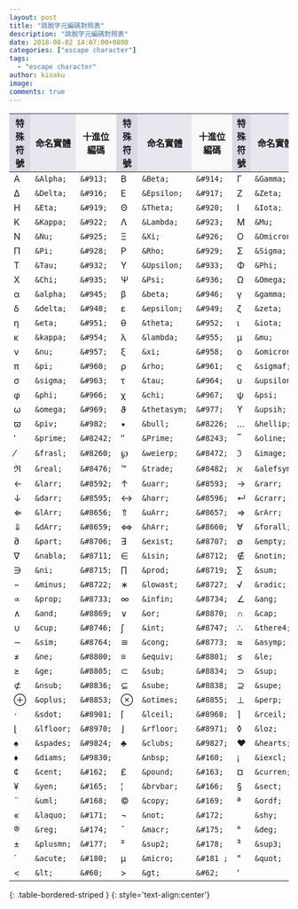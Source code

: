 ```yaml
---
layout: post
title: "跳脫字元編碼對照表"
description: "跳脫字元編碼對照表"
date: 2018-08-02 14:07:00+0800
categories: ["escape character"]
tags:
  - "escape character"
author: kisaku
image:
comments: true
---
```


<style>
table thead tr th:nth-child(3n+1) {
  background:rgba(210,210,225,0.8);
}
table thead tr th:nth-child(3n+2) {
  background:rgba(210,210,225,0.5);
}
table thead tr th:nth-child(3n) {
  background:rgba(210,210,225,0.1);
}
</style>


| 特殊符號 | 命名實體 | 十進位編碼 | 特殊符號 | 命名實體 | 十進位編碼 | 特殊符號 | 命名實體 | 十進位編碼 |
| --- | -------- | -------- | --- | -------- | -------- | --- | -------- | -------- |
| Α | `&Alpha;` | `&#913;` | Β | `&Beta;` | `&#914;` | Γ | `&Gamma;` | `&#915;` |
| Δ | `&Delta;` | `&#916;` | Ε | `&Epsilon;` | `&#917;` | Ζ | `&Zeta;` | `&#918;` |
| Η | `&Eta;` | `&#919;` | Θ | `&Theta;` | `&#920;` | Ι | `&Iota;` | `&#921;` |
| Κ | `&Kappa;` | `&#922;` | Λ | `&Lambda;` | `&#923;` | Μ | `&Mu;` | `&#924;` |
| Ν | `&Nu;` | `&#925;` | Ξ | `&Xi;` | `&#926;` | Ο | `&Omicron;` | `&#927;` |
| Π | `&Pi;` | `&#928;` | Ρ | `&Rho;` | `&#929;` | Σ | `&Sigma;` | `&#931;` |
| Τ | `&Tau;` | `&#932;` | Υ | `&Upsilon;` | `&#933;` | Φ | `&Phi;` | `&#934;` |
| Χ | `&Chi;` | `&#935;` | Ψ | `&Psi;` | `&#936;` | Ω | `&Omega;` | `&#937;` |
| α | `&alpha;` | `&#945;` | β | `&beta;` | `&#946;` | γ | `&gamma;` | `&#947;` |
| δ | `&delta;` | `&#948;` | ε | `&epsilon;` | `&#949;` | ζ | `&zeta;` | `&#950;` |
| η | `&eta;` | `&#951;` | θ | `&theta;` | `&#952;` | ι | `&iota;` | `&#953;` |
| κ | `&kappa;` | `&#954;` | λ | `&lambda;` | `&#955;` | μ | `&mu;` | `&#956;` |
| ν | `&nu;` | `&#957;` | ξ | `&xi;` | `&#958;` | ο | `&omicron;` | `&#959;` |
| π | `&pi;` | `&#960;` | ρ | `&rho;` | `&#961;` | ς | `&sigmaf;` | `&#962;` |
| σ | `&sigma;` | `&#963;` | τ | `&tau;` | `&#964;` | υ | `&upsilon;` | `&#965;` |
| φ | `&phi;` | `&#966;` | χ | `&chi;` | `&#967;` | ψ | `&psi;` | `&#968;` |
| ω | `&omega;` | `&#969;` | ϑ | `&thetasym;` | `&#977;` | ϒ | `&upsih;` | `&#978;` |
| ϖ | `&piv;` | `&#982;` | • | `&bull;` | `&#8226;` | … | `&hellip;` | `&#8230;` |
| ′ | `&prime;` | `&#8242;` | ″ | `&Prime;` | `&#8243;` | ‾ | `&oline;` | `&#8254;` |
| ⁄ | `&frasl;` | `&#8260;` | ℘ | `&weierp;` | `&#8472;` | ℑ | `&image;` | `&#8465;` |
| ℜ | `&real;` | `&#8476;` | ™ | `&trade;` | `&#8482;` | ℵ | `&alefsym;` | `&#8501;` |
| ← | `&larr;` | `&#8592;` | ↑ | `&uarr;` | `&#8593;` | → | `&rarr;` | `&#8594;` |
| ↓ | `&darr;` | `&#8595;` | ↔ | `&harr;` | `&#8596;` | ↵ | `&crarr;` | `&#8629;` |
| ⇐ | `&lArr;` | `&#8656;` | ⇑ | `&uArr;` | `&#8657;` | ⇒ | `&rArr;` | `&#8658;` |
| ⇓ | `&dArr;` | `&#8659;` | ⇔ | `&hArr;` | `&#8660;` | ∀ | `&forall;` | `&#8704;` |
| ∂ | `&part;` | `&#8706;` | ∃ | `&exist;` | `&#8707;` | ∅ | `&empty;` | `&#8709;` |
| ∇ | `&nabla;` | `&#8711;` | ∈ | `&isin;` | `&#8712;` | ∉ | `&notin;` | `&#8713;` |
| ∋ | `&ni;` | `&#8715;` | ∏ | `&prod;` | `&#8719;` | ∑ | `&sum;` | `&#8722;` |
| − | `&minus;` | `&#8722;` | ∗ | `&lowast;` | `&#8727;` | √ | `&radic;` | `&#8730;` |
| ∝ | `&prop;` | `&#8733;` | ∞ | `&infin;` | `&#8734;` | ∠ | `&ang;` | `&#8736;` |
| ∧ | `&and;` | `&#8869;` | ∨ | `&or;` | `&#8870;` | ∩ | `&cap;` | `&#8745;` |
| ∪ | `&cup;` | `&#8746;` | ∫ | `&int;` | `&#8747;` | ∴ | `&there4;` | `&#8756;` |
| ∼ | `&sim;` | `&#8764;` | ≅ | `&cong;` | `&#8773;` | ≈ | `&asymp;` | `&#8773;` |
| ≠ | `&ne;` | `&#8800;` | ≡ | `&equiv;` | `&#8801;` | ≤ | `&le;` | `&#8804;` |
| ≥ | `&ge;` | `&#8805;` | ⊂ | `&sub;` | `&#8834;` | ⊃ | `&sup;` | `&#8835;` |
| ⊄ | `&nsub;` | `&#8836;` | ⊆ | `&sube;` | `&#8838;` | ⊇ | `&supe;` | `&#8839;` |
| ⊕ | `&oplus;` | `&#8853;` | ⊗ | `&otimes;` | `&#8855;` | ⊥ | `&perp;` | `&#8869;` |
| ⋅ | `&sdot;` | `&#8901;` | ⌈ | `&lceil;` | `&#8968;` | ⌉ | `&rceil;` | `&#8969;` |
| ⌊ | `&lfloor;` | `&#8970;` | ⌋ | `&rfloor;` | `&#8971;` | ◊ | `&loz;` | `&#9674;` |
| ♠ | `&spades;` | `&#9824;` | ♣ | `&clubs;` | `&#9827;` | ♥ | `&hearts;` | `&#9829;` |
| ♦ | `&diams;` | `&#9830;` | &nbsp; | `&nbsp;` | `&#160;` | ¡ | `&iexcl;` | `&#161;` |
| ¢ | `&cent;` | `&#162;` | £ | `&pound;` | `&#163;` | ¤ | `&curren;` | `&#164;` |
| ¥ | `&yen;` | `&#165;` | ¦ | `&brvbar;` | `&#166;` | § | `&sect;` | `&#167;` |
| ¨ | `&uml;` | `&#168;` | © | `&copy;` | `&#169;` | ª | `&ordf;` | `&#170;` |
| « | `&laquo;` | `&#171;` | ¬ | `&not;` | `&#172;` | &shy; | `&shy;` | `&#173;` |
| ® | `&reg;` | `&#174;` | ¯ | `&macr;` | `&#175;` | ° | `&deg;` | `&#176;` |
| ± | `&plusmn;` | `&#177;` | ² | `&sup2;` | `&#178;` | ³ | `&sup3;` | `&#179;` |
| ´ | `&acute;` | `&#180;` | µ | `&micro;` | `&#181 ;`| " | `&quot;` | `&#34;` |
| < | `&lt;` | `&#60;` | > | `&gt;` | `&#62;` | ' | &nbsp; | `&#39;` |
{: .table-bordered-striped }
{: style='text-align:center'}
